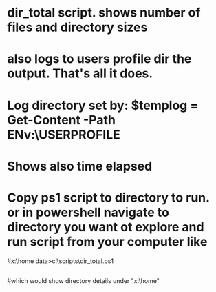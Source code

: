 # dir_total script. shows number of files and directory sizes
# also logs to users profile dir the output.  That's all it does.
#
# Log directory set by:   $templog = Get-Content -Path ENv:\USERPROFILE
# Shows also time elapsed
# Copy ps1 script to directory to run.   or in powershell navigate to directory you want ot explore and run script from your computer like
#x:\home data>c:\scripts\dir_total.ps1
##
#which would show directory details under "x:\home"
#
